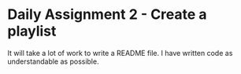 # Daily Assignment 2 - Create a playlist
It will take a lot of work to write a README file. I have written code as understandable as possible.
